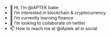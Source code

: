 - 👋 Hi, I’m @iAPTEK babe
- 👀 I’m interested in blockchain & cryptocurrency
- 🌱 I’m currently learning finance
- 💞️ I’m looking to collaborate on twitter
- 📫 How to reach me at @iAptek all in social

<!----
iAPTEK/iAPTEK is a ✨ special ✨ repository because its `README.md` (this file) appears on your GitHub profile.
You can click the Preview link to take a look at your changes.
---->
